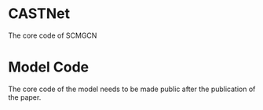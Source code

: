 # CASTNet
The core code of SCMGCN

# Model Code
The core code of the model needs to be made public after the publication of the paper.

